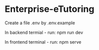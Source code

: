 # Enterprise-eTutoring
Create a file .env by .env.example

In backend termial - run: npm run dev

In frontend terminal - run: npm serve
